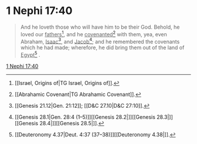 # 1 Nephi 17:40

> And he loveth those who will have him to be their God. Behold, he loved our <u>fathers</u>[^a], and he <u>covenanted</u>[^b] with them, yea, even Abraham, <u>Isaac</u>[^c], and <u>Jacob</u>[^d]; and he remembered the covenants which he had made; wherefore, he did bring them out of the land of <u>Egypt</u>[^e] .

[1 Nephi 17:40](https://www.churchofjesuschrist.org/study/scriptures/bofm/1-ne/17?lang=eng&id=p40#p40)


[^a]: [[Israel, Origins of|TG Israel, Origins of]].  
[^b]: [[Abrahamic Covenant|TG Abrahamic Covenant]].  
[^c]: [[Genesis 21.12|Gen. 21:12]]; [[D&C 27.10|D&C 27:10]].  
[^d]: [[Genesis 28.1|Gen. 28:4 (1–5)]][[Genesis 28.2|]][[Genesis 28.3|]][[Genesis 28.4|]][[Genesis 28.5|]].  
[^e]: [[Deuteronomy 4.37|Deut. 4:37 (37–38)]][[Deuteronomy 4.38|]].  
